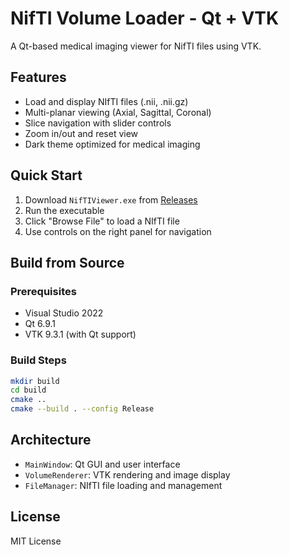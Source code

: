 # NifTI Volume Loader - Qt + VTK

A Qt-based medical imaging viewer for NifTI files using VTK.

## Features
- Load and display NIfTI files (.nii, .nii.gz)
- Multi-planar viewing (Axial, Sagittal, Coronal)
- Slice navigation with slider controls
- Zoom in/out and reset view
- Dark theme optimized for medical imaging

## Quick Start
1. Download `NifTIViewer.exe` from [Releases](https://github.com/YOUR_USERNAME/NifTI-Volume-Loader-Qt-VTK/releases)
2. Run the executable
3. Click "Browse File" to load a NIfTI file
4. Use controls on the right panel for navigation

## Build from Source

### Prerequisites
- Visual Studio 2022
- Qt 6.9.1
- VTK 9.3.1 (with Qt support)

### Build Steps
```bash
mkdir build
cd build
cmake ..
cmake --build . --config Release
```

## Architecture
- `MainWindow`: Qt GUI and user interface
- `VolumeRenderer`: VTK rendering and image display
- `FileManager`: NIfTI file loading and management

## License
MIT License
